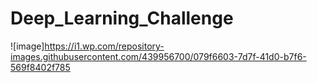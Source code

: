 # Deep_Learning_Challenge
![image]https://i1.wp.com/repository-images.githubusercontent.com/439956700/079f6603-7d7f-41d0-b7f6-569f8402f785

